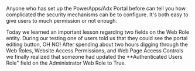 Anyone who has set up the PowerApps/Adx Portal before can tell you how complicated the security mechanisms can be to configure.  It's both easy to give users to much permission or not enough.  

Today we learned an important lesson regarding two fields on the Web Role entity.  During our testing one of users told us that they could see the portal editing button, OH NO!  After spending about two hours digging through the Web Roles, Website Access Permissions, and Web Page Access Controls we finally realized that someone had updated the **Authenticated Users Role" field on the Administrator Web Role to True.





<!--stackedit_data:
eyJoaXN0b3J5IjpbLTEzNTk4MTk0MzQsLTEyMTQ0MDgzNTAsNz
EyMDcwNDI1XX0=
-->